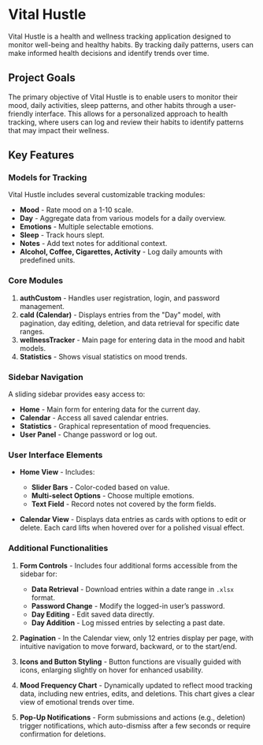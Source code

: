 # Vital Hustle

Vital Hustle is a health and wellness tracking application designed to monitor well-being and healthy habits. By tracking daily patterns, users can make informed health decisions and identify trends over time.

## Project Goals

The primary objective of Vital Hustle is to enable users to monitor their mood, daily activities, sleep patterns, and other habits through a user-friendly interface. This allows for a personalized approach to health tracking, where users can log and review their habits to identify patterns that may impact their wellness.

## Key Features

### Models for Tracking
Vital Hustle includes several customizable tracking modules:
- **Mood** - Rate mood on a 1-10 scale.
- **Day** - Aggregate data from various models for a daily overview.
- **Emotions** - Multiple selectable emotions.
- **Sleep** - Track hours slept.
- **Notes** - Add text notes for additional context.
- **Alcohol, Coffee, Cigarettes, Activity** - Log daily amounts with predefined units.

### Core Modules
1. **authCustom** - Handles user registration, login, and password management.
2. **cald (Calendar)** - Displays entries from the "Day" model, with pagination, day editing, deletion, and data retrieval for specific date ranges.
3. **wellnessTracker** - Main page for entering data in the mood and habit models.
4. **Statistics** - Shows visual statistics on mood trends.

### Sidebar Navigation
A sliding sidebar provides easy access to:
- **Home** - Main form for entering data for the current day.
- **Calendar** - Access all saved calendar entries.
- **Statistics** - Graphical representation of mood frequencies.
- **User Panel** - Change password or log out.

### User Interface Elements
- **Home View** - Includes:
  - **Slider Bars** - Color-coded based on value.
  - **Multi-select Options** - Choose multiple emotions.
  - **Text Field** - Record notes not covered by the form fields.

- **Calendar View** - Displays data entries as cards with options to edit or delete. Each card lifts when hovered over for a polished visual effect.

### Additional Functionalities
1. **Form Controls** - Includes four additional forms accessible from the sidebar for:
   - **Data Retrieval** - Download entries within a date range in `.xlsx` format.
   - **Password Change** - Modify the logged-in user’s password.
   - **Day Editing** - Edit saved data directly.
   - **Day Addition** - Log missed entries by selecting a past date.

2. **Pagination** - In the Calendar view, only 12 entries display per page, with intuitive navigation to move forward, backward, or to the start/end.

3. **Icons and Button Styling** - Button functions are visually guided with icons, enlarging slightly on hover for enhanced usability.

4. **Mood Frequency Chart** - Dynamically updated to reflect mood tracking data, including new entries, edits, and deletions. This chart gives a clear view of emotional trends over time.

5. **Pop-Up Notifications** - Form submissions and actions (e.g., deletion) trigger notifications, which auto-dismiss after a few seconds or require confirmation for deletions.

